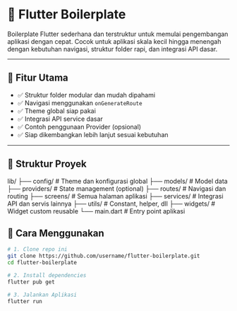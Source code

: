 # 🚀 Flutter Boilerplate

Boilerplate Flutter sederhana dan terstruktur untuk memulai pengembangan aplikasi dengan cepat. Cocok untuk aplikasi skala kecil hingga menengah dengan kebutuhan navigasi, struktur folder rapi, dan integrasi API dasar.

---

## 🧱 Fitur Utama

- ✅ Struktur folder modular dan mudah dipahami
- ✅ Navigasi menggunakan `onGenerateRoute`
- ✅ Theme global siap pakai
- ✅ Integrasi API service dasar
- ✅ Contoh penggunaan Provider (opsional)
- ✅ Siap dikembangkan lebih lanjut sesuai kebutuhan

---

## 📁 Struktur Proyek

lib/
├── config/ # Theme dan konfigurasi global
├── models/ # Model data
├── providers/ # State management (optional)
├── routes/ # Navigasi dan routing
├── screens/ # Semua halaman aplikasi
├── services/ # Integrasi API dan servis lainnya
├── utils/ # Constant, helper, dll
├── widgets/ # Widget custom reusable
└── main.dart # Entry point aplikasi

## 🔧 Cara Menggunakan

```bash
# 1. Clone repo ini
git clone https://github.com/username/flutter-boilerplate.git
cd flutter-boilerplate

# 2. Install dependencies
flutter pub get

# 3. Jalankan Aplikasi
flutter run
```

